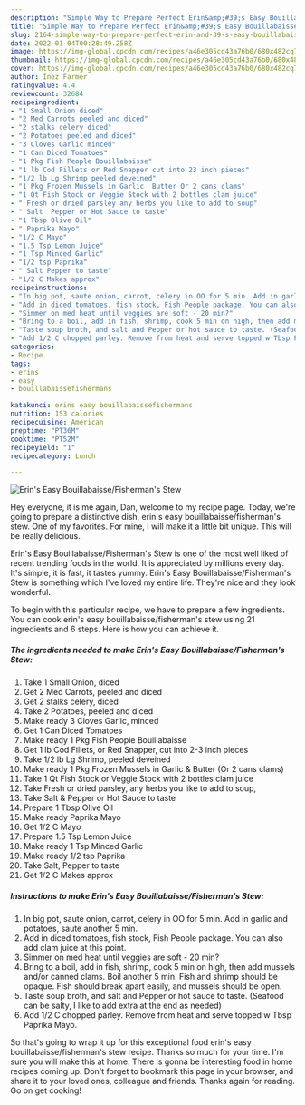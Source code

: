 ```yaml
---
description: "Simple Way to Prepare Perfect Erin&amp;#39;s Easy Bouillabaisse/Fisherman&amp;#39;s Stew"
title: "Simple Way to Prepare Perfect Erin&amp;#39;s Easy Bouillabaisse/Fisherman&amp;#39;s Stew"
slug: 2164-simple-way-to-prepare-perfect-erin-and-39-s-easy-bouillabaisse-fisherman-and-39-s-stew
date: 2022-01-04T00:28:49.258Z
image: https://img-global.cpcdn.com/recipes/a46e305cd43a76b0/680x482cq70/erins-easy-bouillabaissefishermans-stew-recipe-main-photo.jpg
thumbnail: https://img-global.cpcdn.com/recipes/a46e305cd43a76b0/680x482cq70/erins-easy-bouillabaissefishermans-stew-recipe-main-photo.jpg
cover: https://img-global.cpcdn.com/recipes/a46e305cd43a76b0/680x482cq70/erins-easy-bouillabaissefishermans-stew-recipe-main-photo.jpg
author: Inez Farmer
ratingvalue: 4.4
reviewcount: 32684
recipeingredient:
- "1 Small Onion diced"
- "2 Med Carrots peeled and diced"
- "2 stalks celery diced"
- "2 Potatoes peeled and diced"
- "3 Cloves Garlic minced"
- "1 Can Diced Tomatoes"
- "1 Pkg Fish People Bouillabaisse"
- "1 lb Cod Fillets or Red Snapper cut into 23 inch pieces"
- "1/2 lb Lg Shrimp peeled deveined"
- "1 Pkg Frozen Mussels in Garlic  Butter Or 2 cans clams"
- "1 Qt Fish Stock or Veggie Stock with 2 bottles clam juice"
- " Fresh or dried parsley any herbs you like to add to soup"
- " Salt  Pepper or Hot Sauce to taste"
- "1 Tbsp Olive Oil"
- " Paprika Mayo"
- "1/2 C Mayo"
- "1.5 Tsp Lemon Juice"
- "1 Tsp Minced Garlic"
- "1/2 tsp Paprika"
- " Salt Pepper to taste"
- "1/2 C Makes approx"
recipeinstructions:
- "In big pot, saute onion, carrot, celery in OO for 5 min. Add in garlic and potatoes, saute another 5 min."
- "Add in diced tomatoes, fish stock, Fish People package. You can also add clam juice at this point."
- "Simmer on med heat until veggies are soft - 20 min?"
- "Bring to a boil, add in fish, shrimp, cook 5 min on high, then add mussels and/or canned clams. Boil another 5 min. Fish and shrimp should be opaque. Fish should break apart easily, and mussels should be open."
- "Taste soup broth, and salt and Pepper or hot sauce to taste. (Seafood can be salty, I like to add extra at the end as needed)"
- "Add 1/2 C chopped parley. Remove from heat and serve topped w Tbsp Paprika Mayo."
categories:
- Recipe
tags:
- erins
- easy
- bouillabaissefishermans

katakunci: erins easy bouillabaissefishermans 
nutrition: 153 calories
recipecuisine: American
preptime: "PT36M"
cooktime: "PT52M"
recipeyield: "1"
recipecategory: Lunch

---
```



![Erin&#39;s Easy Bouillabaisse/Fisherman&#39;s Stew](https://img-global.cpcdn.com/recipes/a46e305cd43a76b0/680x482cq70/erins-easy-bouillabaissefishermans-stew-recipe-main-photo.jpg)

Hey everyone, it is me again, Dan, welcome to my recipe page. Today, we're going to prepare a distinctive dish, erin&#39;s easy bouillabaisse/fisherman&#39;s stew. One of my favorites. For mine, I will make it a little bit unique. This will be really delicious.

Erin&#39;s Easy Bouillabaisse/Fisherman&#39;s Stew is one of the most well liked of recent trending foods in the world. It is appreciated by millions every day. It's simple, it is fast, it tastes yummy. Erin&#39;s Easy Bouillabaisse/Fisherman&#39;s Stew is something which I've loved my entire life. They're nice and they look wonderful.




To begin with this particular recipe, we have to prepare a few ingredients. You can cook erin&#39;s easy bouillabaisse/fisherman&#39;s stew using 21 ingredients and 6 steps. Here is how you can achieve it.

<!--inarticleads1-->

##### The ingredients needed to make Erin&#39;s Easy Bouillabaisse/Fisherman&#39;s Stew:

1. Take 1 Small Onion, diced
1. Get 2 Med Carrots, peeled and diced
1. Get 2 stalks celery, diced
1. Take 2 Potatoes, peeled and diced
1. Make ready 3 Cloves Garlic, minced
1. Get 1 Can Diced Tomatoes
1. Make ready 1 Pkg Fish People Bouillabaisse
1. Get 1 lb Cod Fillets, or Red Snapper, cut into 2-3 inch pieces
1. Take 1/2 lb Lg Shrimp, peeled deveined
1. Make ready 1 Pkg Frozen Mussels in Garlic &amp; Butter (Or 2 cans clams)
1. Take 1 Qt Fish Stock or Veggie Stock with 2 bottles clam juice
1. Take  Fresh or dried parsley, any herbs you like to add to soup,
1. Take  Salt &amp; Pepper or Hot Sauce to taste
1. Prepare 1 Tbsp Olive Oil
1. Make ready  Paprika Mayo
1. Get 1/2 C Mayo
1. Prepare 1.5 Tsp Lemon Juice
1. Make ready 1 Tsp Minced Garlic
1. Make ready 1/2 tsp Paprika
1. Take  Salt, Pepper to taste
1. Get 1/2 C Makes approx




<!--inarticleads2-->

##### Instructions to make Erin&#39;s Easy Bouillabaisse/Fisherman&#39;s Stew:

1. In big pot, saute onion, carrot, celery in OO for 5 min. Add in garlic and potatoes, saute another 5 min.
1. Add in diced tomatoes, fish stock, Fish People package. You can also add clam juice at this point.
1. Simmer on med heat until veggies are soft - 20 min?
1. Bring to a boil, add in fish, shrimp, cook 5 min on high, then add mussels and/or canned clams. Boil another 5 min. Fish and shrimp should be opaque. Fish should break apart easily, and mussels should be open.
1. Taste soup broth, and salt and Pepper or hot sauce to taste. (Seafood can be salty, I like to add extra at the end as needed)
1. Add 1/2 C chopped parley. Remove from heat and serve topped w Tbsp Paprika Mayo.




So that's going to wrap it up for this exceptional food erin&#39;s easy bouillabaisse/fisherman&#39;s stew recipe. Thanks so much for your time. I'm sure you will make this at home. There is gonna be interesting food in home recipes coming up. Don't forget to bookmark this page in your browser, and share it to your loved ones, colleague and friends. Thanks again for reading. Go on get cooking!
